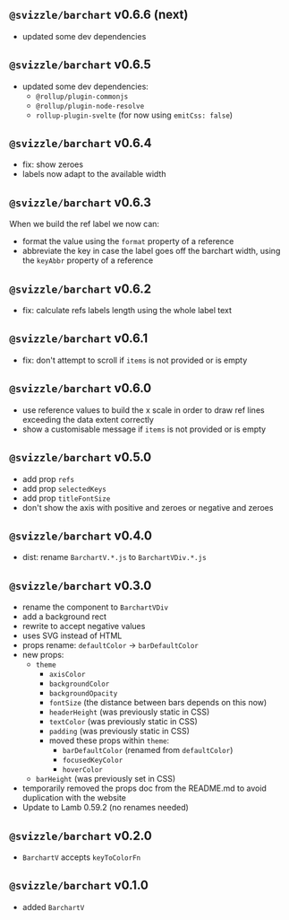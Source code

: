 ## `@svizzle/barchart` v0.6.6 (next)

- updated some dev dependencies

## `@svizzle/barchart` v0.6.5

- updated some dev dependencies:
	- `@rollup/plugin-commonjs`
	- `@rollup/plugin-node-resolve`
	- `rollup-plugin-svelte` (for now using `emitCss: false`)

## `@svizzle/barchart` v0.6.4

- fix: show zeroes
- labels now adapt to the available width

## `@svizzle/barchart` v0.6.3

When we build the ref label we now can:
- format the value using the `format` property of a reference
- abbreviate the key in case the label goes off the barchart width, using the `keyAbbr` property of a reference

## `@svizzle/barchart` v0.6.2

- fix: calculate refs labels length using the whole label text

## `@svizzle/barchart` v0.6.1

- fix: don't attempt to scroll if `items` is not provided or is empty

## `@svizzle/barchart` v0.6.0

- use reference values to build the x scale in order to draw ref lines exceeding the data extent correctly
- show a customisable message if `items` is not provided or is empty

## `@svizzle/barchart` v0.5.0

- add prop `refs`
- add prop `selectedKeys`
- add prop `titleFontSize`
- don't show the axis with positive and zeroes or negative and zeroes

## `@svizzle/barchart` v0.4.0

- dist: rename `BarchartV.*.js` to `BarchartVDiv.*.js`

## `@svizzle/barchart` v0.3.0

- rename the component to `BarchartVDiv`
- add a background rect
- rewrite to accept negative values
- uses SVG instead of HTML
- props rename: `defaultColor` -> `barDefaultColor`
- new props:
	- `theme`
		- `axisColor`
		- `backgroundColor`
		- `backgroundOpacity`
		- `fontSize` (the distance between bars depends on this now)
		- `headerHeight` (was previously static in CSS)
		- `textColor` (was previously static in CSS)
		- `padding` (was previously static in CSS)
		- moved these props within `theme`:
			- `barDefaultColor` (renamed from `defaultColor`)
			- `focusedKeyColor`
			- `hoverColor`
	- `barHeight` (was previously set in CSS)
- temporarily removed the props doc from the README.md to avoid duplication with the website
- Update to Lamb 0.59.2 (no renames needed)

## `@svizzle/barchart` v0.2.0

- `BarchartV` accepts `keyToColorFn`

## `@svizzle/barchart` v0.1.0

- added `BarchartV`
